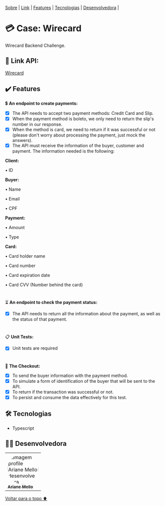 <p id= "voltar"></p>

<p>
<a href="#sobre">Sobre</a> |
<a href="#link">Link</a> |
<a href="#features">Features</a> |
<a href="#tecnologias">Tecnologias</a> |
<a href="#desenvolvedores">Desenvolvedora</a> |
</p>

<h1 id="sobre">💳 Case: Wirecard</h1>

<p>Wirecard Backend Challenge.</p>

<h2 id="link">🔗 Link API:</h2>

<a href="">Wirecard</a>

<h2 id="features">✔️ Features</h2>

💲 <b>An endpoint to create payments:</b>
- [x] The API needs to accept two payment methods: Credit Card and Slip.
- [x] When the payment method is boleto, we only need to return the slip's number in our response.
- [x] When the method is card, we need to return if it was successful or not (please don't worry about processing the payment, just mock the answers).
- [x] The API must receive the information of the buyer, customer and payment. The information needed is the following:

<b>Client:</b>

• ID

<b>Buyer:</b>

• Name

• Email

• CPF

<b>Payment:</b>

• Amount

• Type


<b>Card:</b>

• Card holder name

• Card number

• Card expiration date

• Card CVV (Number behind the card)

#
⏳ <b>An endpoint to check the payment status:</b>
- [x] The API needs to return all the information about the payment, as well as the status of that payment.
#
📋 <b>Unit Tests:</b>
- [x] Unit tests are required
#
🚪 <b>The Checkout:</b>

- [x] To send the buyer information with the payment method.
- [x] To simulate a form of identification of the buyer that will be sent to the API.
- [x] To return if the transaction was successful or not.
- [x] To persist and consume the data effectively for this test.

 <h2 id="tecnologias">🛠 Tecnologias</h2>

- Typescript

<h2 id="desenvolvedores">👩‍💻 Desenvolvedora</h2>
<table>         
<td><a href="https://github.com/future4code/silveira-Ariane-Mello"><img style="border-radius: 50%;" src="https://avatars.githubusercontent.com/u/98977257?s=400&u=6c7f069d8c85e34fdf6fd6f58bc0f0f989a6948e&v=4" width="100px;" alt="Imagem profile Ariane Mello desenvolvedora"/><br /><sub><b>Ariane Mello </b></sub></a><br /> 
</table>

<a href="#voltar">Voltar para o topo ⬆️</a>